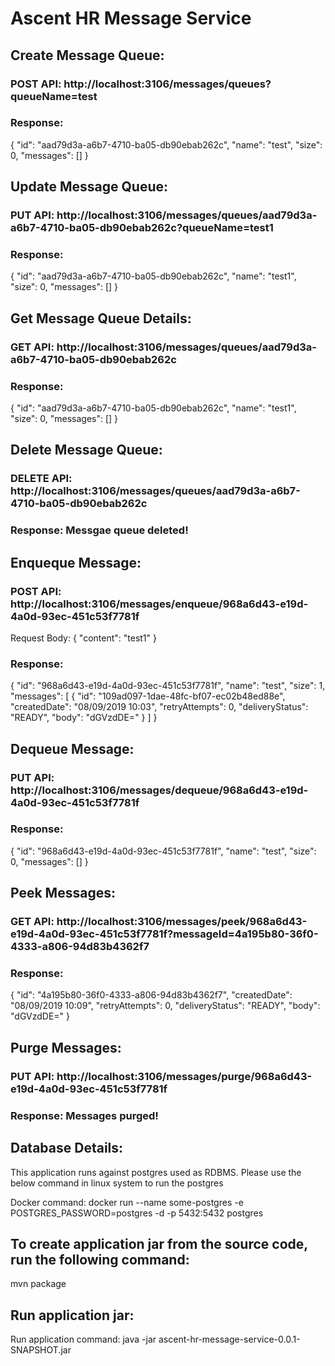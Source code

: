 # Ascent HR Message Service

## Create Message Queue:

### POST API: http://localhost:3106/messages/queues?queueName=test

### Response:
{
    "id": "aad79d3a-a6b7-4710-ba05-db90ebab262c",
    "name": "test",
    "size": 0,
    "messages": []
}

## Update Message Queue:

### PUT API: http://localhost:3106/messages/queues/aad79d3a-a6b7-4710-ba05-db90ebab262c?queueName=test1

### Response:
{
    "id": "aad79d3a-a6b7-4710-ba05-db90ebab262c",
    "name": "test1",
    "size": 0,
    "messages": []
}


## Get Message Queue Details:

### GET API: http://localhost:3106/messages/queues/aad79d3a-a6b7-4710-ba05-db90ebab262c

### Response:
{
    "id": "aad79d3a-a6b7-4710-ba05-db90ebab262c",
    "name": "test1",
    "size": 0,
    "messages": []
}


## Delete Message Queue:

### DELETE API: http://localhost:3106/messages/queues/aad79d3a-a6b7-4710-ba05-db90ebab262c

### Response: Messgae queue deleted!

## Enqueque Message:

### POST API: http://localhost:3106/messages/enqueue/968a6d43-e19d-4a0d-93ec-451c53f7781f
          
Request Body:
{
"content": "test1"
}

### Response:
{
    "id": "968a6d43-e19d-4a0d-93ec-451c53f7781f",
    "name": "test",
    "size": 1,
    "messages": [
        {
            "id": "109ad097-1dae-48fc-bf07-ec02b48ed88e",
            "createdDate": "08/09/2019 10:03",
            "retryAttempts": 0,
            "deliveryStatus": "READY",
            "body": "dGVzdDE="
        }
    ]
}

## Dequeue Message:

### PUT API: http://localhost:3106/messages/dequeue/968a6d43-e19d-4a0d-93ec-451c53f7781f

### Response:
{
    "id": "968a6d43-e19d-4a0d-93ec-451c53f7781f",
    "name": "test",
    "size": 0,
    "messages": []
}

## Peek Messages:

### GET API: http://localhost:3106/messages/peek/968a6d43-e19d-4a0d-93ec-451c53f7781f?messageId=4a195b80-36f0-4333-a806-94d83b4362f7

### Response:
{
    "id": "4a195b80-36f0-4333-a806-94d83b4362f7",
    "createdDate": "08/09/2019 10:09",
    "retryAttempts": 0,
    "deliveryStatus": "READY",
    "body": "dGVzdDE="
}

## Purge Messages:

### PUT API: http://localhost:3106/messages/purge/968a6d43-e19d-4a0d-93ec-451c53f7781f

### Response: Messages purged!



## Database Details:
This application runs against postgres used as RDBMS. Please use the below command in linux system to run the postgres

Docker command: docker run --name some-postgres -e POSTGRES_PASSWORD=postgres -d -p 5432:5432 postgres

## To create application jar from the source code, run the following command:

mvn package

## Run application jar:

Run application command: java -jar ascent-hr-message-service-0.0.1-SNAPSHOT.jar 









